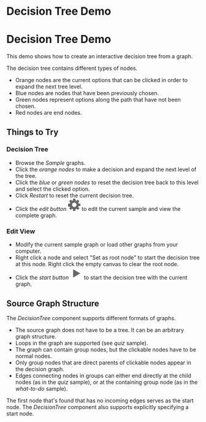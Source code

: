 <!--
 //////////////////////////////////////////////////////////////////////////////
 // @license
 // This file is part of yFiles for HTML 2.6.0.2.
 // Use is subject to license terms.
 //
 // Copyright (c) 2000-2023 by yWorks GmbH, Vor dem Kreuzberg 28,
 // 72070 Tuebingen, Germany. All rights reserved.
 //
 //////////////////////////////////////////////////////////////////////////////
-->
# Decision Tree Demo

# Decision Tree Demo

This demo shows how to create an interactive decision tree from a graph.

The decision tree contains different types of nodes.

- Orange nodes are the current options that can be clicked in order to expand the next tree level.
- Blue nodes are nodes that have been previously chosen.
- Green nodes represent options along the path that have not been chosen.
- Red nodes are end nodes.

## Things to Try

### Decision Tree

- Browse the _Sample_ graphs.
- Click the _orange nodes_ to make a decision and expand the next level of the tree.
- Click the _blue_ or _green nodes_ to reset the decision tree back to this level and select the clicked option.
- Click _Restart_ to reset the current decision tree.
- Click the _edit button_ ![edit button](../../resources/icons/settings-16.svg) to edit the current sample and view the complete graph.

### Edit View

- Modify the current sample graph or load other graphs from your computer.
- Right click a node and select "Set as root node" to start the decision tree at this node. Right click the empty canvas to clear the root node.
- Click the _start button_ ![start button](../../resources/icons/play2-16.svg) to start the decision tree with the current graph.

## Source Graph Structure

The _DecisionTree_ component supports different formats of graphs.

- The source graph does not have to be a tree. It can be an arbitrary graph structure.
- Loops in the graph are supported (see _quiz_ sample).
- The graph can contain group nodes, but the clickable nodes have to be normal nodes.
- Only group nodes that are direct parents of clickable nodes appear in the decision graph.
- Edges connecting nodes in groups can either end directly at the child nodes (as in the _quiz_ sample), or at the containing group node (as in the _what-to-do_ sample).

The first node that's found that has no incoming edges serves as the start node. The _DecisionTree_ component also supports explicitly specifying a start node.
